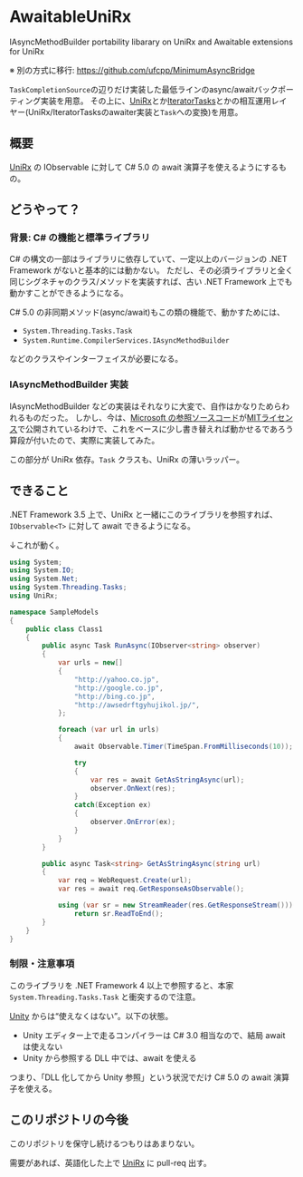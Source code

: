# AwaitableUniRx

IAsyncMethodBuilder portability libarary on UniRx and Awaitable extensions for UniRx

※ 別の方式に移行: https://github.com/ufcpp/MinimumAsyncBridge

`TaskCompletionSource`の辺りだけ実装した最低ラインのasync/awaitバックポーティング実装を用意。
その上に、[UniRx](https://github.com/neuecc/UniRx)とか[IteratorTasks](https://github.com/OrangeCube/IteratorTasks)とかの相互運用レイヤー(UniRx/IteratorTasksのawaiter実装と`Task`への変換)を用意。

## 概要

[UniRx](https://github.com/neuecc/UniRx)  の IObservable に対して C# 5.0 の await 演算子を使えるようにするもの。

## どうやって？

### 背景: C# の機能と標準ライブラリ

C# の構文の一部はライブラリに依存していて、一定以上のバージョンの .NET Framework がないと基本的には動かない。
ただし、その必須ライブラリと全く同じシグネチャのクラス/メソッドを実装すれば、古い .NET Framework 上でも動かすことができるようになる。

C# 5.0 の非同期メソッド(async/await)もこの類の機能で、動かすためには、

- `System.Threading.Tasks.Task`
- `System.Runtime.CompilerServices.IAsyncMethodBuilder`

などのクラスやインターフェイスが必要になる。

### IAsyncMethodBuilder 実装

IAsyncMethodBuilder などの実装はそれなりに大変で、自作はかなりためらわれるものだった。
しかし、今は、[Microsoft の参照ソースコード](https://github.com/Microsoft/referencesource)が[MITライセンス](https://github.com/Microsoft/referencesource/blob/master/LICENSE.txt)で公開されているわけで、これをベースに少し書き替えれば動かせるであろう算段が付いたので、実際に実装してみた。

この部分が UniRx 依存。`Task` クラスも、UniRx の薄いラッパー。

## できること

.NET Framework 3.5 上で、UniRx と一緒にこのライブラリを参照すれば、`IObservable<T>` に対して await できるようになる。

↓これが動く。

```cs
using System;
using System.IO;
using System.Net;
using System.Threading.Tasks;
using UniRx;

namespace SampleModels
{
    public class Class1
    {
        public async Task RunAsync(IObserver<string> observer)
        {
            var urls = new[]
            {
                "http://yahoo.co.jp",
                "http://google.co.jp",
                "http://bing.co.jp",
                "http://awsedrftgyhujikol.jp/",
            };

            foreach (var url in urls)
            {
                await Observable.Timer(TimeSpan.FromMilliseconds(10));

                try
                {
                    var res = await GetAsStringAsync(url);
                    observer.OnNext(res);
                }
                catch(Exception ex)
                {
                    observer.OnError(ex);
                }
            }
        }

        public async Task<string> GetAsStringAsync(string url)
        {
            var req = WebRequest.Create(url);
            var res = await req.GetResponseAsObservable();

            using (var sr = new StreamReader(res.GetResponseStream()))
                return sr.ReadToEnd();
        }
    }
}
```

### 制限・注意事項

このライブラリを .NET Framework 4 以上で参照すると、本家 `System.Threading.Tasks.Task` と衝突するので注意。

[Unity](http://japan.unity3d.com/unity/) からは“使えなくはない”。以下の状態。

- Unity エディター上で走るコンパイラーは C# 3.0 相当なので、結局 await は使えない
- Unity から参照する DLL 中では、await を使える

つまり、「DLL 化してから Unity 参照」という状況でだけ C# 5.0 の await 演算子を使える。

## このリポジトリの今後

このリポジトリを保守し続けるつもりはあまりない。

需要があれば、英語化した上で [UniRx](https://github.com/neuecc/UniRx) に pull-req 出す。
